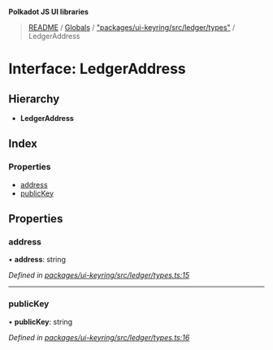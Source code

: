 **Polkadot JS UI libraries**

> [README](../README.md) / [Globals](../globals.md) / ["packages/ui-keyring/src/ledger/types"](../modules/_packages_ui_keyring_src_ledger_types_.md) / LedgerAddress

# Interface: LedgerAddress

## Hierarchy

* **LedgerAddress**

## Index

### Properties

* [address](_packages_ui_keyring_src_ledger_types_.ledgeraddress.md#address)
* [publicKey](_packages_ui_keyring_src_ledger_types_.ledgeraddress.md#publickey)

## Properties

### address

•  **address**: string

*Defined in [packages/ui-keyring/src/ledger/types.ts:15](https://github.com/polkadot-js/ui/blob/1833b1a2/packages/ui-keyring/src/ledger/types.ts#L15)*

___

### publicKey

•  **publicKey**: string

*Defined in [packages/ui-keyring/src/ledger/types.ts:16](https://github.com/polkadot-js/ui/blob/1833b1a2/packages/ui-keyring/src/ledger/types.ts#L16)*

